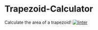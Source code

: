 # Trapezoid-Calculator
Calculate the area of a trapezoid!
 [![linter](https://github.com/michael-the-boyer/Trapezoid-Calculator/workflows/linter/badge.svg)](https://github.com/marketplace/actions/super-linter)
